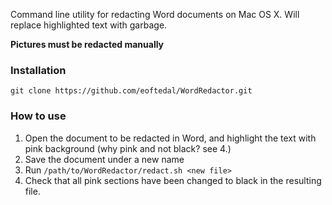 Command line utility for redacting Word documents on Mac OS X. Will replace highlighted text with garbage.

**Pictures must be redacted manually**

### Installation

	git clone https://github.com/eoftedal/WordRedactor.git


### How to use
1. Open the document to be redacted in Word, and highlight the text with pink background (why pink and not black? see 4.)
2. Save the document under a new name
3. Run `/path/to/WordRedactor/redact.sh <new file>`
4. Check that all pink sections have been changed to black in the resulting file.

